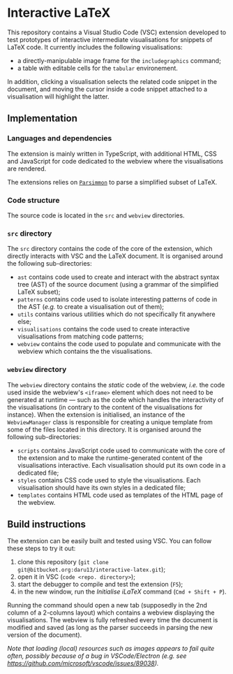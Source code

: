 # Interactive LaTeX

This repository contains a Visual Studio Code (VSC) extension developed to test prototypes of interactive intermediate visualisations for snippets of LaTeX code. It currently includes the following visualisations:

* a directly-manipulable image frame for the `includegraphics` command;
* a table with editable cells for the `tabular` environement.

In addition, clicking a visualisation selects the related code snippet in the document, and moving the cursor inside a code snippet attached to a visualisation will highlight the latter.


## Implementation

### Languages and dependencies
The extension is mainly written in TypeScript, with additional HTML, CSS and JavaScript for code dedicated to the webview where the visualisations are rendered.

The extensions relies on [`Parsimmon`](https://github.com/jneen/parsimmon) to parse a simplified subset of LaTeX.


### Code structure
The source code is located in the `src` and `webview` directories.

### `src` directory
The `src` directory contains the code of the core of the extension, which directly interacts with VSC and the LaTeX document.
It is organised around the following sub-directories:

* `ast` contains code used to create and interact with the abstract syntax tree (AST) of the source document (using a grammar of the simplified LaTeX subset);
* `patterns` contains code used to isolate interesting patterns of code in the AST (_e.g._ to create a visualisation out of them);
* `utils` contains various utilities which do not specifically fit anywhere else;
* `visualisations` contains the code used to create interactive visualisations from matching code patterns;
* `webview` contains the code used to populate and communicate with the webview which contains the the visualisations.


### `webview` directory
The `webview` directory contains the _static_ code of the webview, _i.e._ the code used inside the webview's `<iframe>` element which does not need to be generated at runtime — such as the code which handles the interactivity of the visualisations (in contrary to the content of the visualisations for instance). When the extension is initialised, an instance of the `WebviewManager` class is responsible for creating a unique template from some of the files located in this directory.
It is organised around the following sub-directories:

* `scripts` contains JavaScript code used to communicate with the core of the extension and to make the runtime-generated content of the visualisations interactive. Each visualisation should put its own code in a dedicated file;
* `styles` contains CSS code used to style the visualisations. Each visualisation should have its own styles in a dedicated file;
* `templates` contains HTML code used as templates of the HTML page of the webview.


## Build instructions
The extension can be easily built and tested using VSC.
You can follow these steps to try it out:

1. clone this repository (`git clone git@bitbucket.org:daru13/interactive-latex.git`);
2. open it in VSC (`code <repo. directory>`);
3. start the debugger to compile and test the extension (`F5`);
4. in the new window, run the _Initialise iLaTeX_ command (`Cmd + Shift + P`).

Running the command should open a new tab (supposedly in the 2nd column of a 2-columns layout) which contains a webview displaying the visualisations. The webview is fully refreshed every time the document is modified and saved (as long as the parser succeeds in parsing the new version of the document).

_Note that loading (local) resources such as images appears to fail quite often, possibly because of a bug in VSCode/Electron (e.g. see https://github.com/microsoft/vscode/issues/89038)._